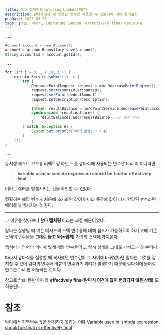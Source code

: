 ```yaml
---
title: 람다 캡쳐링(Capturing Lambda)이란?
description: 람다식에서 왜 변경된 변수를 사용할 수 없는지에 대해 알아보자
pubDate: 2025-05-27
tags: [개발, 리서치, Capturing Lambda, effectively final variable]
---
```


```java
...

Account account = new Account();
account = accountRepository.save(account);
String accountId = account.getId();

...

for (int i = 0; i < 10; i++) {
    executorService.submit(() -> {
        try {
            DecreasePointRequest request = new DecreasePointRequest();
            request.setAccountId(accountId);
            request.setPoint(deductAmount);
            request.setDescription(description);

            Integer resultBalance = horoPointService.decreasePoint(account, deductAmount, description);
            synchronized (resultBalances) {
                resultBalances.add(resultBalance); // 결과 저장
            }
        } catch (Exception e) {
            System.out.println("예외 발생: " + e);
        }
    });
}

...
```

동시성 테스트 코드를 리팩토링 하던 도중 람다식에 사용되는 변수은 final이 아니라면

> **Variable used in lambda expression should be final or effectively final**

이라는 에러를 발생시키는 것을 확인할 수 있었다.

정확히는 해당 변수가 처음에 초기화된 값이 아니라 중간에 값이 다시 할당된 변수라면 에러를 발생시키는 것 같다.

---

그 이유를 찾아보니 **람다 캡처링** 이라는 과정 때문이었다.

람다는 실행될 때 기존 메서드의 스택 변수들에 대해 참조가 가능하도록 하기 위해 기존 스택의 변수들을 **그대로 들고 와(=캡처)** 자신의 스택에 가져온다.

캡쳐라는 단어의 의미에 맞게 해당 변수들의 그 당시 상태를 그대로 가져오는 것 뿐이다.

따라서 람다식을 실행할 때 복사했던 변수값이 그 사이에 바뀌었다면 람다는 그것을 감지할 수 없어 람다의 변수와 바깥의 변수와의 괴리가 발생하기 때문에 람다식에 들어갈 변수는 final만 허용하는 것이다.

참고로 final 뿐만 아니라 **effectively final(람다식 이전에 값이 변경되지 않은 상태)** 도 허용된다.

# 참조

[람다에서 지역변수 값을 변경하지 못하는 이유 Variable used in lambda expression should be final or effectively final](https://code-killer.tistory.com/202)